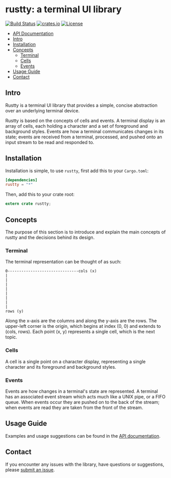 # rustty: a terminal UI library

[![Build Status](https://travis-ci.org/cpjreynolds/rustty.svg?branch=master)](https://travis-ci.org/cpjreynolds/rustty)
[![crates.io](https://img.shields.io/crates/v/rustty.svg)](https://crates.io/crates/rustty)
[![License](https://img.shields.io/badge/license-MIT-blue.svg)](https://raw.githubusercontent.com/cpjreynolds/rustty/master/LICENSE)

- [API Documentation][1]
- [Intro](#intro)
- [Installation](#installation)
- [Concepts](#concepts)
	- [Terminal](#terminal)
	- [Cells](#cells)
	- [Events](#events)
- [Usage Guide](#usage-guide)
- [Contact](#contact)

## Intro

Rustty is a terminal UI library that provides a simple, concise abstraction over an
underlying terminal device.

Rustty is based on the concepts of cells and events. A terminal display is an array of cells,
each holding a character and a set of foreground and background styles. Events are how a
terminal communicates changes in its state; events are received from a terminal, processed, and
pushed onto an input stream to be read and responded to.

## Installation

Installation is simple, to use `rustty`, first add this to your `Cargo.toml`:

```toml
[dependencies]
rustty = "*"
```

Then, add this to your crate root:

```rust
extern crate rustty;
```

## Concepts

The purpose of this section is to introduce and explain the main concepts of
rustty and the decisions behind its design.

### Terminal

The terminal representation can be thought of as such:

```
0-------------------------------cols (x)
|
|
|
|
|
|
|
|
rows (y)
```

Along the x-axis are the columns and along the y-axis are the rows. The
upper-left corner is the origin, which begins at index (0, 0) and extends to
(cols, rows). Each point (x, y) represents a single cell, which is the next
topic.

### Cells

A cell is a single point on a character display, representing a single
character and its foreground and background styles.

### Events

Events are how changes in a terminal's state are represented.
A terminal has an associated event stream which acts much like a UNIX pipe,
or a FIFO queue. When events occur they are pushed on to
the back of the stream; when events are read they are taken
from the front of the stream.

## Usage Guide

Examples and usage suggestions can be found in the [API
documentation][1].

## Contact

If you encounter any issues with the library, have questions or suggestions,
please [submit an issue](https://github.com/cpjreynolds/rustty/issues/new).

[1]: https://docs.rs/rustty
